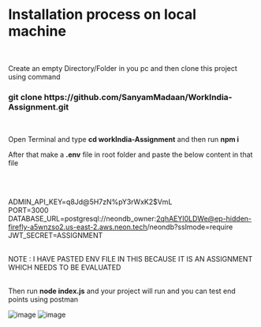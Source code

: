 <h1>Installation process on local machine</h1> <br/>
<p>Create an empty Directory/Folder in you pc and then clone this project using command <br/>
<h3>git clone https://github.com/SanyamMadaan/WorkIndia-Assignment.git</h3>
</p> <br/>
<p>Open Terminal and type <b>cd workIndia-Assignment</b> and then run <b>npm i</b><br/>
<p>After that make a <b>.env</b> file in root folder and paste the below content in that file</p><br/><br/>

ADMIN_API_KEY=q8Jd@5H7zN%pY3rWxK2$VmL<br/>
PORT=3000<br/>
DATABASE_URL=postgresql://neondb_owner:2qhAEYI0LDWe@ep-hidden-firefly-a5wnzso2.us-east-2.aws.neon.tech/neondb?sslmode=require<br/>
JWT_SECRET=ASSIGNMENT<br/><br/>

</b>NOTE : I HAVE PASTED ENV FILE IN THIS BECAUSE IT IS AN ASSIGNMENT WHICH NEEDS TO BE EVALUATED</b> <br/><br/>

Then run <b>node index.js</b> 
and your project will run  and you can test end points using postman

![image](https://github.com/user-attachments/assets/2375e1cc-21b8-4fe1-a9f4-e26a924edc0e)
![image](https://github.com/user-attachments/assets/8ea0abfb-ad43-4049-9c1a-935e3107400f)
